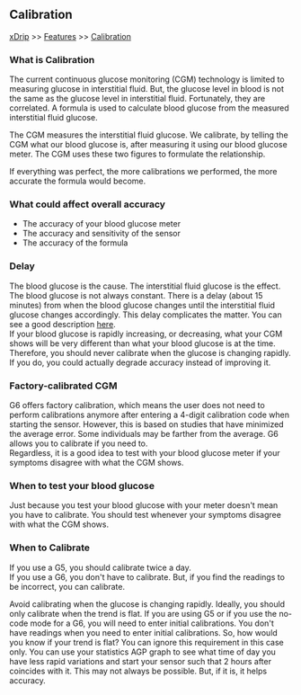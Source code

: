 ## Calibration  
[xDrip](../README.md) >> [Features](./Features_page) >> [Calibration](./Calibration)  
  
### What is Calibration  
The current continuous glucose monitoring (CGM) technology is limited to measuring glucose in interstitial fluid.  But, the glucose level in blood is not the same as the glucose level in interstitial fluid.  Fortunately, they are correlated.  A formula is used to calculate blood glucose from the measured interstitial fluid glucose.  
  
The CGM measures the interstitial fluid glucose.  We calibrate, by telling the CGM what our blood glucose is, after measuring it using our blood glucose meter.    The CGM uses these two figures to formulate the relationship.  
  
If everything was perfect, the more calibrations we performed, the more accurate the formula would become.  
  
### What could affect overall accuracy  
* The accuracy of your blood glucose meter  
* The accuracy and sensitivity of the sensor  
* The accuracy of the formula  
 

### Delay  
The blood glucose is the cause.  The interstitial fluid glucose is the effect.  The blood glucose is not always constant.  There is a delay (about 15 minutes) from when the blood glucose changes until the interstitial fluid glucose changes accordingly. This delay complicates the matter.  You can see a good description [here](https://www.youtube.com/watch?v=vylZB-m22Sc).  
If your blood glucose is rapidly increasing, or decreasing, what your CGM shows will be very different than what your blood glucose is at the time.  
Therefore, you should never calibrate when the glucose is changing rapidly.  If you do, you could actually degrade accuracy instead of improving it.  

### Factory-calibrated CGM  
G6 offers factory calibration, which means the user does not need to perform calibrations anymore after entering a 4-digit calibration code when starting the sensor.  However, this is based on studies that have minimized the average error.  Some individuals may be farther from the average.   G6 allows you to calibrate if you need to.  
Regardless, it is a good idea to test with your blood glucose meter if your symptoms disagree with what the CGM shows.  

### When to test your blood glucose  
Just because you test your blood glucose with your meter doesn't mean you have to calibrate.  You should test whenever your symptoms disagree with what the CGM shows.  

### When to Calibrate  
If you use a G5, you should calibrate twice a day.  
If you use a G6, you don't have to calibrate.  But, if you find the readings to be incorrect, you can calibrate.  

Avoid calibrating when the glucose is changing rapidly.  Ideally, you should only calibrate when the trend is flat.  If you are using G5 or if you use the no-code mode for a G6, you will need to enter initial calibrations.  You don't have readings when you need to enter initial calibrations.  So, how would you know if your trend is flat?  You can ignore this requirement in this case only.  You can use your statistics AGP graph to see what time of day you have less rapid variations and start your sensor such that 2 hours after coincides with it.  This may not always be possible.  But, if it is, it helps accuracy.

